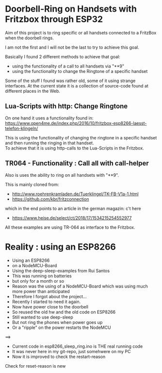 # Doorbell-Ring on Handsets with Fritzbox through ESP32

Aim of this project is to ring specific or all handsets connected to a FritzBox when the doorbell rings.

I am not the first and I will not be the last to try to achieve this goal.  

Basically I found 2 different methods to achieve that goal:

* using the functionality of a call to all handsets via "**9"
* using the functionality to change the Ringtone of a specific handset


Some of the stuff I found was rather old, some of it using strange interfaces. 
At the current state it is a collection of source-code found at different places in the Web.  

## Lua-Scripts with http: Change Ringtone

On one hand it uses a functionality found in:  
https://www.open4me.de/index.php/2016/10/fritzbox-esp8266-laesst-telefon-klingeln/

This is using the functionality of changing the ringtone in a specific handset and then running the ringing in that handset.  
To achieve that it is using http-calls to the Lua-Scripts in the Fritzbox.
 
## TR064 - Functionality : Call all with call-helper

Also is uses the ability to ring on all handsets with "**9".

This is mainly cloned from:

* http://www.roehrenkramladen.de/Tuerklingel/TK-FB-V1a-1.html
* https://github.com/kbr/fritzconnection

which in the end points to an article in the german magazin: c't
here

* https://www.heise.de/select/ct/2018/17/1534215254552977

All these examples are using TR-064 as interface to the Fritzbox.

# Reality : using an ESP8266 


* Using an ESP8266
* on a NodeMCU-Board
* Using the deep-sleep-examples from  Rui Santos 
* This was running on batteries 
* but only for a month or so
* Reason was the using of a NodeMCU-Board which was using much more power than anticipated
* Therefore I forgot about the project...
* Recently I started to need it again.
* Now have power close to the doorbell
* So reused the old hw and the old code on ESP8266
* Still wanted to use deep-sleep 
* But not ring the phones when power goes up 
* Or a "ripple" on the power restarts the NodeMCU

==> 

* Current code in esp8266_sleep_ring.ino is THE real running code
* It was never here in my git-repo, just somehwere on my PC
* Now it is improved to check the restart-reason


Check for reset-reason is new


